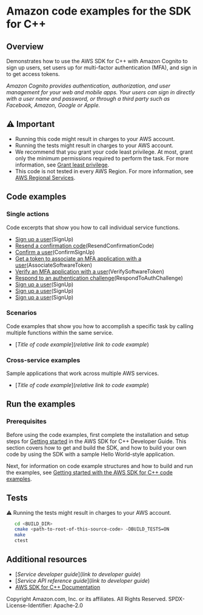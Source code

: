 # Amazon code examples for the SDK for C++

## Overview

Demonstrates how to use the AWS SDK for C++ with Amazon Cognito to sign up users, set users up for multi-factor authentication (MFA), and sign in to
get access tokens.

*Amazon Cognito provides authentication, authorization, and user management for your web and mobile apps. Your users can sign in directly with a user name and password, or through a third party such as Facebook, Amazon, Google or Apple.*

## ⚠️ Important

* Running this code might result in charges to your AWS account. 
* Running the tests might result in charges to your AWS account.
* We recommend that you grant your code least privilege. At most, grant only the minimum permissions required to perform the task. For more information, see [Grant least privilege](https://docs.aws.amazon.com/IAM/latest/UserGuide/best-practices.html#grant-least-privilege). 
* This code is not tested in every AWS Region. For more information, see [AWS Regional Services](https://aws.amazon.com/about-aws/global-infrastructure/regional-product-services).

## Code examples

### Single actions

Code excerpts that show you how to call individual service functions.

* [Sign up a user](./getting_started_with_user_pools.cpp)(SignUp)
* [Resend a confirmation code](./getting_started_with_user_pools.cpp)(ResendConfirmationCode)
* [Confirm a user](./getting_started_with_user_pools.cpp)(ConfirmSignUp)
* [Get a token to associate an MFA application with a user](./getting_started_with_user_pools.cpp)(AssociateSoftwareToken)
* [Verify an MFA application with a user](./getting_started_with_user_pools.cpp)(VerifySoftwareToken)
* [Respond to an authentication challenge](./getting_started_with_user_pools.cpp)(RespondToAuthChallenge)
* [Sign up a user](./getting_started_with_user_pools.cpp)(SignUp)
* [Sign up a user](./getting_started_with_user_pools.cpp)(SignUp)
* [Sign up a user](./getting_started_with_user_pools.cpp)(SignUp)

### Scenarios
Code examples that show you how to accomplish a specific task by calling multiple functions within the same service.
* [*Title of code example*](*relative link to code example*)
### Cross-service examples
Sample applications that work across multiple AWS services.
* [*Title of code example*](*relative link to code example*)
## Run the examples

### Prerequisites
Before using the code examples, first complete the installation and setup steps
for [Getting started](https://docs.aws.amazon.com/sdk-for-cpp/v1/developer-guide/getting-started.html) in the AWS SDK for
C++ Developer Guide.
This section covers how to get and build the SDK, and how to build your own code by using the SDK with a
sample Hello World-style application.

Next, for information on code example structures and how to build and run the examples, see [Getting started with the AWS SDK for C++ code examples](https://docs.aws.amazon.com/sdk-for-cpp/v1/developer-guide/getting-started-code-examples.html).

## Tests
⚠️ Running the tests might result in charges to your AWS account.

```sh
   cd <BUILD_DIR>
   cmake <path-to-root-of-this-source-code> -DBUILD_TESTS=ON
   make
   ctest 
```   

## Additional resources
* [*Service developer guide*](*link to developer guide*)
* [*Service API reference guide*](*link to developer guide*)
* [AWS SDK for C++ Documentation](https://docs.aws.amazon.com/sdk-for-cpp/index.html)


Copyright Amazon.com, Inc. or its affiliates. All Rights Reserved. SPDX-License-Identifier: Apache-2.0
